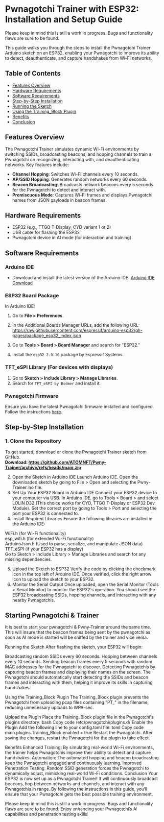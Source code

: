 # Pwnagotchi Trainer with ESP32: Installation and Setup Guide
Please keep in mind this is still a work in progress. Bugs and functionality flaws are sure to be found.

This guide walks you through the steps to install the Pwnagotchi Trainer Arduino sketch on an ESP32, enabling your Pwnagotchi to improve its ability to detect, deauthenticate, and capture handshakes from Wi-Fi networks.

## Table of Contents
- [Features Overview](#features-overview)
- [Hardware Requirements](#hardware-requirements)
- [Software Requirements](#software-requirements)
- [Step-by-Step Installation](#step-by-step-installation)
- [Running the Sketch](#running-the-sketch)
- [Using the Training_Block Plugin](#using-the-training_block-plugin)
- [Benefits](#benefits)
- [Conclusion](#conclusion)

## Features Overview
The Pwnagotchi Trainer simulates dynamic Wi-Fi environments by switching SSIDs, broadcasting beacons, and hopping channels to train a Pwnagotchi on recognizing, interacting with, and deauthenticating networks. Key features include:

- **Channel Hopping**: Switches Wi-Fi channels every 10 seconds.
- **AP/SSID Hopping**: Generates random networks every 60 seconds.
- **Beacon Broadcasting**: Broadcasts network beacons every 5 seconds for the Pwnagotchi to detect and interact with.
- **Promiscuous Mode**: Captures Wi-Fi frames and displays Pwnagotchi names from JSON payloads in beacon frames.

## Hardware Requirements
- ESP32 (e.g., TTGO T-Display, CYD variant 1 or 2)
- USB cable for flashing the ESP32
- Pwnagotchi device in AI mode (for interaction and training)

## Software Requirements
### Arduino IDE
- Download and install the latest version of the Arduino IDE: [Arduino IDE Download](https://www.arduino.cc/en/software)

### ESP32 Board Package
In Arduino IDE:
1. Go to **File > Preferences**.
2. In the Additional Boards Manager URLs, add the following URL: <br>
https://raw.githubusercontent.com/espressif/arduino-esp32/gh-pages/package_esp32_index.json

3. Go to **Tools > Board > Board Manager** and search for "ESP32."
4. Install the `esp32 2.0.10` package by Espressif Systems.

### TFT_eSPI Library (For devices with displays)
1. Go to **Sketch > Include Library > Manage Libraries**.
2. Search for `TFT_eSPI by Bodmer` and install it.

### Pwnagotchi Firmware
Ensure you have the latest Pwnagotchi firmware installed and configured. Follow the instructions [here](https://pwnagotchi.ai).

## Step-by-Step Installation

### 1. Clone the Repository
To get started, download or clone the Pwnagotchi Trainer sketch from GitHub. <br>
**Download: https://github.com/ATOMNFT/Pwny-Trainer/archive/refs/heads/main.zip**

2. Open the Sketch in Arduino IDE
Launch Arduino IDE.
Open the downloaded sketch by going to File > Open and selecting the Pwny-Trainer.ino file.
3. Set Up Your ESP32 Board in Arduino IDE
Connect your ESP32 device to your computer via USB.
In Arduino IDE, go to Tools > Board > and select LOLIN D32 (This choice works for CYD, TTGO T-Display or ESP32 Dev Module).
Set the correct port by going to Tools > Port and selecting the port your ESP32 is connected to.
4. Install Required Libraries
Ensure the following libraries are installed in the Arduino IDE:

WiFi.h (for Wi-Fi functionality) <br>
esp_wifi.h (for extended Wi-Fi functionality) <br>
ArduinoJson.h (Used to parse, serialize, and manipulate JSON data) <br>
TFT_eSPI (if your ESP32 has a display) <br>
Go to Sketch > Include Library > Manage Libraries and search for any missing dependencies.

5. Upload the Sketch to ESP32
Verify the code by clicking the checkmark icon in the top left of Arduino IDE.
Once verified, click the right arrow icon to upload the sketch to your ESP32.
6. Monitor the Serial Output
Once uploaded, open the Serial Monitor (Tools > Serial Monitor) to monitor the ESP32's operation. You should see the ESP32 broadcasting SSIDs, hopping channels, and interacting with any nearby Pwnagotchis.

## Starting Pwnagotchi & Trainer
It is best to start your pwnagotchi & Pwny-Trainer around the same time.
This will insure that the beacon frames being sent by the pwnagotchi as 
soon as AI mode is started will be sniffed by the trainer and vice versa.


Running the Sketch
After flashing the sketch, your ESP32 will begin:

Broadcasting random SSIDs every 60 seconds.
Hopping between channels every 10 seconds.
Sending beacon frames every 5 seconds with random MAC addresses for the Pwnagotchi to discover.
Detecting Pwnagotchis by capturing beacon frames and displaying their names on the screen.
The Pwnagotchi should automatically start detecting the SSIDs and beacon frames and interacting with them, helping it improve its skills in capturing handshakes.

Using the Training_Block Plugin
The Training_Block plugin prevents the Pwnagotchi from uploading pcap files containing "PT_" in the filename, reducing unnecessary uploads to WPA-sec.

Upload the Plugin
Place the Training_Block plugin file in the Pwnagotchi's plugins directory:
bash
Copy code
/etc/pwnagotchi/plugins.d/
Enable the Plugin
Add the following line to your config.toml file:
toml
Copy code
main.plugins.Training_Block.enabled = true
Restart the Pwnagotchi.
After saving the changes, restart the Pwnagotchi for the plugin to take effect.

Benefits
Enhanced Training: By simulating real-world Wi-Fi environments, the trainer helps Pwnagotchis improve their ability to detect and capture handshakes.
Automation: The automated hopping and beacon broadcasting keep the Pwnagotchi engaged and continuously learning.
Improved Penetration Testing: Random SSID generation forces the Pwnagotchi to dynamically adjust, mimicking real-world Wi-Fi conditions.
Conclusion
Your ESP32 is now set up as a Pwnagotchi Trainer! It will continuously broadcast beacons, hop between networks and channels, and interact with any Pwnagotchis in range. By following the instructions in this guide, you’ll ensure that your Pwnagotchi gets the best possible training environment.

Please keep in mind this is still a work in progress. Bugs and functionality flaws are sure to be found.
Enjoy enhancing your Pwnagotchi’s AI capabilities and penetration testing skills!